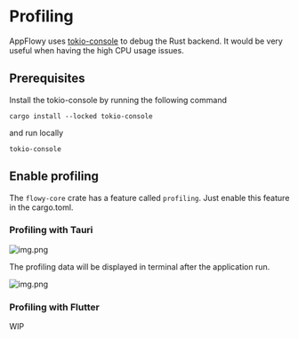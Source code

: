# Profiling

AppFlowy uses [tokio-console](https://github.com/tokio-rs/console) to debug the Rust backend. It would be very useful when having the high CPU usage issues.

## Prerequisites

Install the tokio-console by running the following command

```shell
cargo install --locked tokio-console
```

and run locally

```shell
tokio-console
```

## Enable profiling

The `flowy-core` crate has a feature called `profiling`. Just enable this feature in the cargo.toml.

### Profiling with Tauri

![img.png](assets/enable\_profiling\_in\_tauri.png)

The profiling data will be displayed in terminal after the application run.

![img.png](assets/console\_tauri.png)

### Profiling with Flutter

WIP
